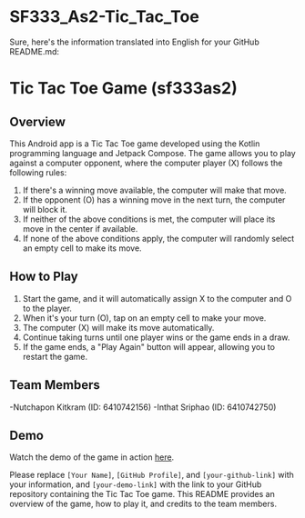 # SF333_As2-Tic_Tac_Toe
Sure, here's the information translated into English for your GitHub README.md:

# Tic Tac Toe Game (sf333as2)

## Overview
This Android app is a Tic Tac Toe game developed using the Kotlin programming language and Jetpack Compose. The game allows you to play against a computer opponent, where the computer player (X) follows the following rules:

1. If there's a winning move available, the computer will make that move.
2. If the opponent (O) has a winning move in the next turn, the computer will block it.
3. If neither of the above conditions is met, the computer will place its move in the center if available.
4. If none of the above conditions apply, the computer will randomly select an empty cell to make its move.

## How to Play
1. Start the game, and it will automatically assign X to the computer and O to the player.
2. When it's your turn (O), tap on an empty cell to make your move.
3. The computer (X) will make its move automatically.
4. Continue taking turns until one player wins or the game ends in a draw.
5. If the game ends, a "Play Again" button will appear, allowing you to restart the game.

## Team Members
  -Nutchapon Kitkram (ID: 6410742156)
  -Inthat Sriphao (ID: 6410742750)

## Demo
Watch the demo of the game in action [here](your-demo-link).

Please replace `[Your Name]`, `[GitHub Profile]`, and `[your-github-link]` with your information, and `[your-demo-link]` with the link to your GitHub repository containing the Tic Tac Toe game. This README provides an overview of the game, how to play it, and credits to the team members.
